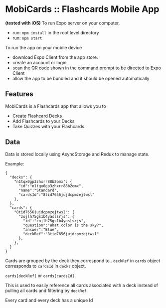 # MobiCards :: Flashcards Mobile App

**(tested with iOS)**
To run Expo server on your computer, 
- run: `npm install` in the root level directory
- run: `npm start`

To run the app on your mobile device
- download Expo Client from the app store.
- create an account or login
- scan the QR code shown in the command prompt to be directed to Expo Client
- allow the app to be bundled and it should be opened automatically

## Features

MobiCards is a Flashcards app that allows you to 

- Create Flashcard Decks
- Add Flashcards to your Decks
- Take Quizzes with your Flashcards

## Data

Data is stored locally using AsyncStorage and Redux to manage state.

Example: 

```
{
  "decks": {
    "n1tqx0gp3zhxrr88b2omx": {
      "id":"n1tqx0gp3zhxrr88b2omx",
      "name":"Standard",
      "cardsId":"8tid7656jujdcpmzejtwsl"
    },
  },
  "cards": {
    "8tid7656jujdcpmzejtwsl": {
      "zojlh75gs1b4yaslsrjs": {
        "id":"zojlh75gs1b4yaslsrjs",
        "question":"What color is the sky?",
        "answer":"Blue",
        "deckRef":"8tid7656jujdcpmzejtwsl"
      },
    },
  }
}
```

Cards are grouped by the deck they correspond to.. `deckRef` in `cards` object 
corresponds to `cardsId` in `decks` object.

`cards[deckRef]` or `cards[cardsId]`

This is used to easily reference all cards associated with a deck instead of 
pulling all cards and filtering by `deckRef`.

Every card and every deck has a unique Id